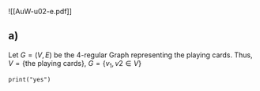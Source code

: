 ![[AuW-u02-e.pdf]]

## a)

Let $G = (V, E)$ be the 4-regular Graph representing the playing cards. Thus, $V = \{\text{the playing cards}\}$, $G=\{v_1, v2 \in V \}$

```
print("yes")
```
